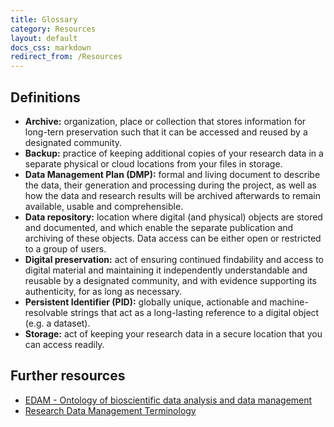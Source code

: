 ```yaml
---
title: Glossary
category: Resources
layout: default
docs_css: markdown
redirect_from: /Resources
---
```


## Definitions

* **Archive:** organization, place or collection that stores information for long-tern preservation such that it can be accessed and reused by a designated community.
* **Backup:** practice of keeping additional copies of your research data in a separate physical or cloud locations from your files in storage.
* **Data Management Plan (DMP):** formal and living document to describe the data, their generation and processing during the project, as well as how the data and research results will be archived afterwards to remain available, usable and comprehensible.
* **Data repository:** location where digital (and physical) objects are stored and documented, and which enable the separate publication and archiving of these objects. Data access can be either open or restricted to a group of users.
* **Digital preservation:** act of ensuring continued findability and access to digital material and maintaining it independently understandable and reusable by a designated community, and with evidence supporting its authenticity, for as long as necessary.
* **Persistent Identifier (PID):** globally unique, actionable and machine-resolvable strings that act as a long-lasting reference to a digital object (e.g. a dataset).
* **Storage:** act of keeping your research data in a secure location that you can access readily.

## Further resources
* [EDAM - Ontology of bioscientific data analysis and data management](http://edamontology.org/page)
* [Research Data Management Terminology](https://codata.org/initiatives/data-science-and-stewardship/rdm-terminology-wg/rdm-terminology/)
